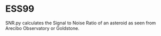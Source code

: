 ESS99
=====
SNR.py calculates the Signal to Noise Ratio of an asteroid as seen from Arecibo Observatory or Goldstone. 
